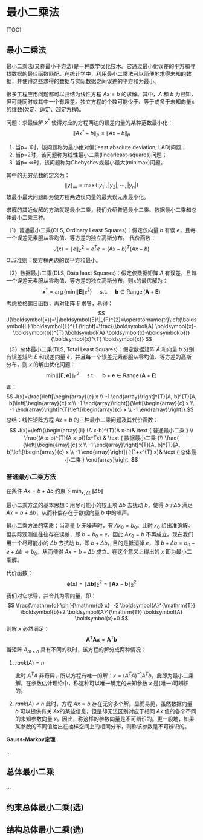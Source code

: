 # 最小二乘法

[TOC]

## 最小二乘法

最小二乘法(又称最小平方法)是一种数学优化技术。它通过最小化误差的平方和寻找数据的最佳函数匹配。在统计学中，利用最小二乘法可以简便地求得未知的数据，并使得这些求得的数据与实际数据之间误差的平方和为最小。

很多工程应用问题都可以归结为线性方程 $Ax = b$ 的求解。其中，$A$ 和 $b$ 为已知，但可能同时或其中一个有误差。独立方程的个数可能少于、等于或多于未知向量x的维数(欠定、适定、超定方程)。

问题：求最佳解 $x^*$ 使得对应的方程两边的误差向量的某种范数最小化：
$$
\left\|A x^{*}-b\right\|_{p} \leqslant\|A x-b\|_{p}
$$

1. 当p= 1时，该问题称为最小绝对偏(least absolute deviation, LAD)问题；
2. 当p=2时，该问题称为线性最小二乘(linearleast-squares)问题；
3. 当p= $\infty$时，该问题称为Chebyshev或最小最大(minimax)问题。

其中的无穷范数的定义为：
$$
\|y\|_{\infty}=\max \left(\left|y_{1}\right|,\left|y_{2}\right|, \cdots,\left|y_{n}\right|\right)
$$
故最小最大问题即为使方程两边误向量的最大误元素最小化。

求解的其近似解的方法就是最小二乘，我们介绍普通最小二乘、数据最小二乘和总体最小二乘三种。

（1）普通最小二乘(OLS, Ordinary Least Squares)：假定仅向量 $b$ 有误 $e$，且每一个误差元素服从零均值、等方差的独立高斯分布。
代价函数：
$$
J(x) = \|e\|_2^2 = e^Te = (A x-b)^{T}(A x-b)
$$
OLS准则：使方程两边的误平方和最小。

（2）数据最小二乘(DLS, Data Ieast Squares)：假定仅数据矩阵 $A$ 有误差，且每一个误差元素服从零均值、等方差的独立高斯分布，则x的最优解为：
$$
\boldsymbol{x}^{*}=\arg \left\{\min \|\boldsymbol{E}\|_{F}^{2}\right\} \quad \text { s.t. } \quad \boldsymbol{b} \in \operatorname{Range}(\boldsymbol{A}+\boldsymbol{E})
$$
考虑拉格朗日函数，再对矩阵 $E$ 求导，易得：
$$
J(\boldsymbol{x})=\|\boldsymbol{E}\|_{F}^{2}=\operatorname{tr}\left(\boldsymbol{E} \boldsymbol{E}^{T}\right)=\frac{(\boldsymbol{A} \boldsymbol{x}-\boldsymbol{b})^{T}(\boldsymbol{A} \boldsymbol{x}-\boldsymbol{b})}{\boldsymbol{x}^{T} \boldsymbol{x}}
$$
（3）总体最小二乘(TLS, Total Least Squares)：假定数据矩阵 $A$ 和向量 $b$ 分别有误差矩阵 $E$ 和误差向量 $e$，并且每一个误差元素都服从零均值、等方差的高斯分布，则 $x$ 的解由优化问题：
$$
\min \|[\boldsymbol{E}, \boldsymbol{e}]\|_{F}^{2} \quad \text { s.t. } \quad \boldsymbol{b}+\boldsymbol{e} \in \operatorname{Range}(\boldsymbol{A}+\boldsymbol{E})
$$
即：
$$
J(x)=\frac{\left[\begin{array}{c}
x \\
-1
\end{array}\right]^{T}[A, b]^{T}[A, b]\left[\begin{array}{c}
x \\
-1
\end{array}\right]}{\left[\begin{array}{c}
x \\
-1
\end{array}\right]^{T}\left[\begin{array}{c}
x \\
-1
\end{array}\right]}
$$
总结：线性矩阵方程 $Ax =b$ 的三种最小二乘问题及其代价函数：
$$
J(x)=\left\{\begin{array}{ll}
(A x-b)^{T}(A x-b)& \text { 普通最小二乘 } \\
\frac{(A x-b)^{T}(A x-b)}{x^Tx}
& \text { 数据最小二乘 }\\
\frac{
{\left[\begin{array}{c}
x \\
-1
\end{array}\right]^{T}[A, b]^{T}[A, b]\left[\begin{array}{c}
x \\
-1
\end{array}\right]} }{1+x^{T} x}& \text { 总体最小二乘 }
\end{array}\right.
$$

### 普通最小二乘方法

在条件 $Ax=b+\Delta b$ 约束下 $\min_{x,\Delta b} \|\Delta b\|$ 

最小二乘方法的基本思想：用尽可能小的校正项 $\Delta b$ 去扰动 $b$，使得 $b十\Delta b$ 满足 $Ax=b+\Delta b$，从而补偿存在于数据向量 $b$ 中的噪声。

最小二乘方法的实质：当测量 $b$ 无噪声时，有 $Ax_0=b_0$。此时 $x_0$ 给出准确解。但实际观测值往往存在误差，即 $b= b_0-e$。因此 $Ax_0=b$ 不再成立。现在我们用一个尽可能小的 $\Delta b$ 去抗劫 $b$，即 $b+\Delta b$，目的是抵消掉 $e$，即 $b+\Delta b = b_0 - e+\Delta b \rightarrow b_0$。从而使得 $Ax=b+\Delta b$ 成立。在这个意义上得出的 $x$ 即为最小二乘解。

代价函数：
$$
\phi(\boldsymbol{x})=\|\Delta \boldsymbol{b}\|_{2}^{2}=\|\boldsymbol{A} \boldsymbol{x}-\boldsymbol{b}\|_{2}^{2}
$$
我们对它求导，并令其为零向量，即：
$$
\frac{\mathrm{d} \phi}{\mathrm{d} x}=-2 \boldsymbol{A}^{\mathrm{T}} \boldsymbol{b}+2 \boldsymbol{A}^{\mathrm{T}} \boldsymbol{A} \boldsymbol{x}=0
$$
则解 $x$ 必然满足：
$$
\boldsymbol{A}^{\mathrm{T}} \boldsymbol{A} \boldsymbol{x}=\boldsymbol{A}^{\mathrm{T}} \boldsymbol{b}
$$
当矩阵 $A_{m \times n}$ 具有不同的秩时，该方程的解分成两种情况：

1. $rank(A) = n$

   此时 $A^T A$ 非奇异，所以方程有唯一的解：$x=(A^T A)^{-1}A^Tb$，此即为最小二乘解。在参数估计理论中，称这种可以唯一确定的未知参数 $x$ 是(唯一)可辨识的。

2. $rank(A)<n$
   此时，方程 $Ax = b$ 存在无穷多个解。显而易见，虽然数据向量 $b$ 可以提供有关 $Ax$的某些信息，但是却无法区别对应于相同 $Ax$ 值的各个不同的未知参数向量 $x$。因此，称这样的参数向量是不可辨识的。更一般地，如果某参数的不同值给出在抽样空间上的相同分布，则称该参数是不可辨识的。

**Gauss-Markov定理**

...

## 总体最小二乘

...

## 约束总体最小二乘(选)



## 结构总体最小二乘(选)



